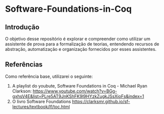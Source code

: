 # Software-Foundations-in-Coq
## Introdução
O objetivo desse repositório é explorar e compreender como utilizar um assistente de prova para a formalização de teorias, entendendo recursos de abstração, automatização e organização fornecidos por esses assistentes.
## Referências
Como referência base, utilizarei o seguinte:
1. A playlist do youbute, Software Foundations in Coq - Michael Ryan Clarkson:
https://www.youtube.com/watch?v=BGg-gxhsV4E&list=PLre5AT9JnKShFK9l9HYzkZugkJSsXioFs&index=1
2. O livro Software Foundations
https://clarksmr.github.io/sf-lectures/textbook/lf/toc.html

